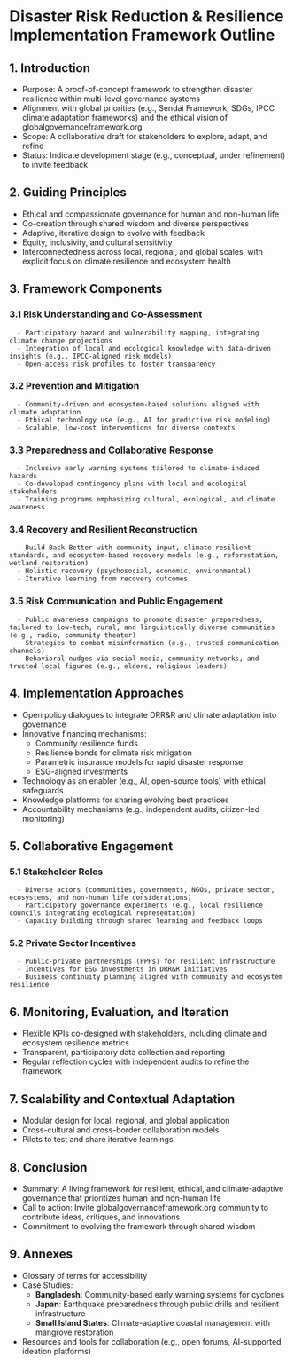# Disaster Risk Reduction & Resilience Implementation Framework Outline

## 1. Introduction
   - Purpose: A proof-of-concept framework to strengthen disaster resilience within multi-level governance systems
   - Alignment with global priorities (e.g., Sendai Framework, SDGs, IPCC climate adaptation frameworks) and the ethical vision of globalgovernanceframework.org
   - Scope: A collaborative draft for stakeholders to explore, adapt, and refine
   - Status: Indicate development stage (e.g., conceptual, under refinement) to invite feedback

## 2. Guiding Principles
   - Ethical and compassionate governance for human and non-human life
   - Co-creation through shared wisdom and diverse perspectives
   - Adaptive, iterative design to evolve with feedback
   - Equity, inclusivity, and cultural sensitivity
   - Interconnectedness across local, regional, and global scales, with explicit focus on climate resilience and ecosystem health

## 3. Framework Components
   ### 3.1 Risk Understanding and Co-Assessment
      - Participatory hazard and vulnerability mapping, integrating climate change projections
      - Integration of local and ecological knowledge with data-driven insights (e.g., IPCC-aligned risk models)
      - Open-access risk profiles to foster transparency
   ### 3.2 Prevention and Mitigation
      - Community-driven and ecosystem-based solutions aligned with climate adaptation
      - Ethical technology use (e.g., AI for predictive risk modeling)
      - Scalable, low-cost interventions for diverse contexts
   ### 3.3 Preparedness and Collaborative Response
      - Inclusive early warning systems tailored to climate-induced hazards
      - Co-developed contingency plans with local and ecological stakeholders
      - Training programs emphasizing cultural, ecological, and climate awareness
   ### 3.4 Recovery and Resilient Reconstruction
      - Build Back Better with community input, climate-resilient standards, and ecosystem-based recovery models (e.g., reforestation, wetland restoration)
      - Holistic recovery (psychosocial, economic, environmental)
      - Iterative learning from recovery outcomes
   ### 3.5 Risk Communication and Public Engagement
      - Public awareness campaigns to promote disaster preparedness, tailored to low-tech, rural, and linguistically diverse communities (e.g., radio, community theater)
      - Strategies to combat misinformation (e.g., trusted communication channels)
      - Behavioral nudges via social media, community networks, and trusted local figures (e.g., elders, religious leaders)

## 4. Implementation Approaches
   - Open policy dialogues to integrate DRR&R and climate adaptation into governance
   - Innovative financing mechanisms:
     - Community resilience funds
     - Resilience bonds for climate risk mitigation
     - Parametric insurance models for rapid disaster response
     - ESG-aligned investments
   - Technology as an enabler (e.g., AI, open-source tools) with ethical safeguards
   - Knowledge platforms for sharing evolving best practices
   - Accountability mechanisms (e.g., independent audits, citizen-led monitoring)

## 5. Collaborative Engagement
   ### 5.1 Stakeholder Roles
      - Diverse actors (communities, governments, NGOs, private sector, ecosystems, and non-human life considerations)
      - Participatory governance experiments (e.g., local resilience councils integrating ecological representation)
      - Capacity building through shared learning and feedback loops
   ### 5.2 Private Sector Incentives
      - Public-private partnerships (PPPs) for resilient infrastructure
      - Incentives for ESG investments in DRR&R initiatives
      - Business continuity planning aligned with community and ecosystem resilience

## 6. Monitoring, Evaluation, and Iteration
   - Flexible KPIs co-designed with stakeholders, including climate and ecosystem resilience metrics
   - Transparent, participatory data collection and reporting
   - Regular reflection cycles with independent audits to refine the framework

## 7. Scalability and Contextual Adaptation
   - Modular design for local, regional, and global application
   - Cross-cultural and cross-border collaboration models
   - Pilots to test and share iterative learnings

## 8. Conclusion
   - Summary: A living framework for resilient, ethical, and climate-adaptive governance that prioritizes human and non-human life
   - Call to action: Invite globalgovernanceframework.org community to contribute ideas, critiques, and innovations
   - Commitment to evolving the framework through shared wisdom

## 9. Annexes
   - Glossary of terms for accessibility
   - Case Studies:
     - **Bangladesh**: Community-based early warning systems for cyclones
     - **Japan**: Earthquake preparedness through public drills and resilient infrastructure
     - **Small Island States**: Climate-adaptive coastal management with mangrove restoration
   - Resources and tools for collaboration (e.g., open forums, AI-supported ideation platforms)